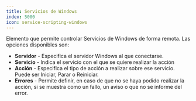 ```yaml
---
title: Servicios de Windows
index: 5000
icon: service-scripting-windows
---
```


Elemento que permite controlar Servicios de Windows de forma remota. Las opciones disponibles son:

- **Servidor** - Especifica el servidor Windows al que conectarse.
- **Servicio** - Indica el servicio con el que se quiere realizar la acción
- **Acción** - Especifica el tipo de acción a realizar sobre ese servicio. Puede ser Iniciar, Parar o Reiniciar.
- **Errores** - Permite definir, en caso de que no se haya podido realizar la acción, si se muestra como un fallo, un
  aviso o que no se informe del error.
